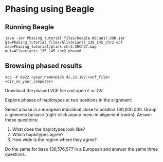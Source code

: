# Phasing using Beagle



## Running Beagle

    java -jar Phasing_tutorial_files/beagle.08Jun17.d8b.jar gt=Phasing_tutorial_files/Allvariants_135_145_chr2.vcf map=Phasing_tutorial/plink.chr2.GRCh37.map out=Allvariants_135_145_chr2_phased

## Browsing phased results

    scp -P 8922 <your_name>@185.45.23.197:<vcf_file> <dir_on_your_computer>

Download the phased VCF file and open it in IGV. 

Explore phases of haplotypes at two positions in the alignment:

Select a base in a european individual close to position 130,000,000. Group alignments by base (right-click popup menu in alignment tracks). Answer these questions:

1. What does the haplotypes look like?
2. Which haplotypes agree?
3. How wide is the region where they agree?

Do the same for base 136,576,577 in a European and answer the same three  questions.


